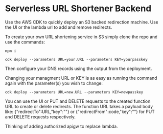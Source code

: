 # Serverless URL Shortener Backend

Use the AWS CDK to quickly deploy an S3 backed redirection machine. Use the UI or the lambda url to add and remove redirects.

To create your own URL shortening service in S3 simply clone the repo and use the commands:

`npm i`

`cdk deploy --parameters URL=your.URL --parameters KEY=yourpasskey`

Then configure your DNS records using the output from the deployment.

Changing your managment URL or KEY is as easy as running the command again with the parameter(s) you wish to change:

`cdk deploy --parameters URL=new.URL --parameters KEY=newpasskey`

You can use the UI or PUT and DELETE requests to the created function URL to create or delete redirects. The function URL takes a payload body like: {"redirectTo":URL,"key":""} or {"redirectFrom":code,"key":""} for PUT and DELETE requests respectively.

Thinking of adding authorized apigw to replace lambda.
